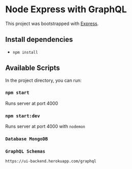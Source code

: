# Node Express with GraphQL

This project was bootstrapped with [Express](https://expressjs.com/).

## Install dependencies

- `npm install`

## Available Scripts

In the project directory, you can run:

### `npm start`

Runs server at port 4000

### `npm start:dev`

Runs server at port 4000 with `nodemon`

### `Database MongoDB`

### `GraphQL Schemas`

`https://ui-backend.herokuapp.com/graphql`
